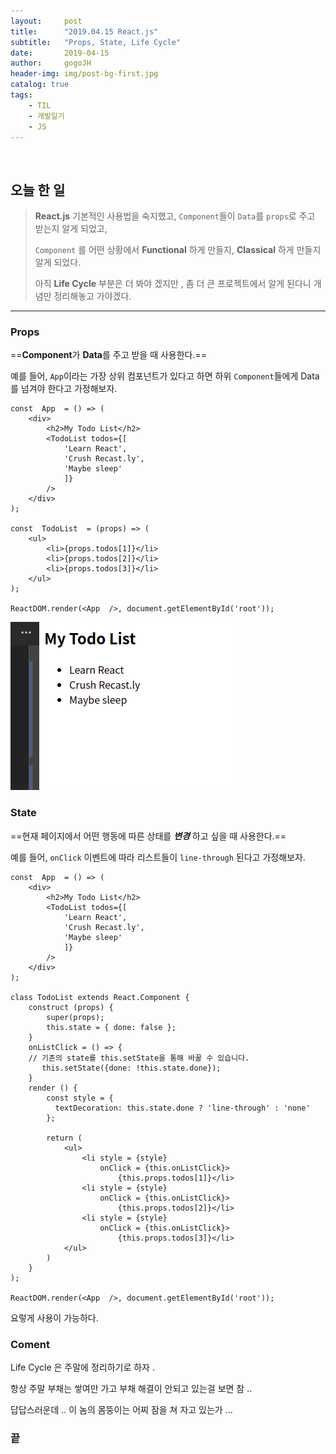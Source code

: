 ```yaml
---
layout:     post
title:      "2019.04.15 React.js"
subtitle:   "Props, State, Life Cycle"
date:       2019-04-15
author:     gogoJH
header-img: img/post-bg-first.jpg
catalog: true
tags:
    - TIL
    - 개발일기
    - JS
---
```



<br>


## 오늘 한 일


> **React.js** 기본적인 사용법을 숙지했고, `Component`들이 `Data`를 `props`로 주고 받는지 알게 되었고,
> 
> `Component` 를 어떤 상황에서 **Functional** 하게 만들지, **Classical** 하게 만들지 알게 되었다.
> 
> 아직 **Life Cycle** 부분은 더 봐야 겠지만 , 좀 더 큰 프로젝트에서 알게 된다니 개념만 정리해놓고 가야겠다.


---


### Props


==**Component**가 **Data**를 주고 받을 때 사용한다.==


 예를 들어,  `App`이라는 가장 상위 컴포넌트가 있다고 하면 하위 `Component`들에게 Data를 넘겨야 한다고 가정해보자.


```
const  App  = () => (
	<div>
		<h2>My Todo List</h2>
		<TodoList todos={[
			'Learn React',
			'Crush Recast.ly',
			'Maybe sleep'
			]}
		/>
	</div>
);

const  TodoList  = (props) => (
	<ul>
		<li>{props.todos[1]}</li>
		<li>{props.todos[2]}</li>
		<li>{props.todos[3]}</li>
	</ul>
);

ReactDOM.render(<App  />, document.getElementById('root'));
```


![결과](/img/post-react1.png)


### State


==현재 페이지에서 어떤 행동에 따른 상태를 ***변경*** 하고 싶을 때 사용한다.==


예를 들어, `onClick` 이벤트에 따라 리스트들이 `line-through` 된다고 가정해보자.


```
const  App  = () => (
	<div>
		<h2>My Todo List</h2>
		<TodoList todos={[
			'Learn React',
			'Crush Recast.ly',
			'Maybe sleep'
			]}
		/>
	</div>
);

class TodoList extends React.Component {
	construct (props) {
		super(props);
		this.state = { done: false };
	}
	onListClick = () => {
    // 기존의 state를 this.setState을 통해 바꿀 수 있습니다.
	   this.setState({done: !this.state.done});
	}
	render () {
	    const style = {
	      textDecoration: this.state.done ? 'line-through' : 'none'
	    };
		
		return (
			<ul>
				<li style = {style} 
					onClick = {this.onListClick}>
						{this.props.todos[1]}</li>
				<li style = {style}
					onClick = {this.onListClick}>
						{this.props.todos[2]}</li>
				<li style = {style} 
					onClick = {this.onListClick}>
						{this.props.todos[3]}</li>
			</ul>
		)
	}
);

ReactDOM.render(<App  />, document.getElementById('root'));
```


요렇게 사용이 가능하다.


### Coment

Life Cycle 은 주말에 정리하기로 하자 .


항상 주말 부채는 쌓여만 가고 부채 해결이 안되고 있는걸 보면 참 ..


답답스러운데 .. 이 놈의 몸뚱이는 어찌 잠을 쳐 자고 있는가 ... 



### 끝